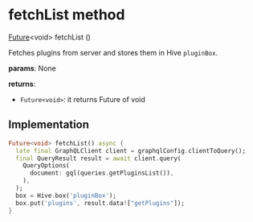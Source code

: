 


# fetchList method








[Future](https://api.flutter.dev/flutter/dart-async/Future-class.html)&lt;void> fetchList
()





<p>Fetches plugins from server and stores them in Hive <code>pluginBox</code>.</p>
<p><strong>params</strong>:
  None</p>
<p><strong>returns</strong>:</p>
<ul>
<li><code>Future&lt;void&gt;</code>: it returns Future of void</li>
</ul>



## Implementation

```dart
Future<void> fetchList() async {
  late final GraphQLClient client = graphqlConfig.clientToQuery();
  final QueryResult result = await client.query(
    QueryOptions(
      document: gql(queries.getPluginsList()),
    ),
  );
  box = Hive.box('pluginBox');
  box.put('plugins', result.data!["getPlugins"]);
}
```







